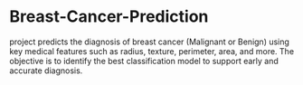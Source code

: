 # Breast-Cancer-Prediction
project predicts the diagnosis of breast cancer (Malignant or Benign) using key medical features such as radius, texture, perimeter, area, and more. The objective is to identify the best classification model to support early and accurate diagnosis.
